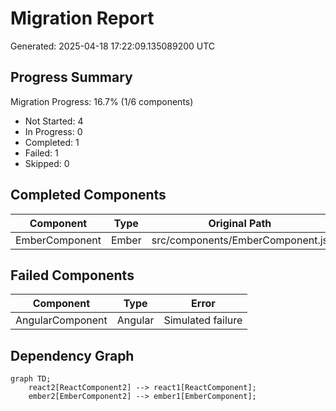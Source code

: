 # Migration Report

Generated: 2025-04-18 17:22:09.135089200 UTC

## Progress Summary

Migration Progress: 16.7% (1/6 components)
- Not Started: 4
- In Progress: 0
- Completed: 1
- Failed: 1
- Skipped: 0

## Completed Components

| Component | Type | Original Path | Migrated Path |
|-----------|------|--------------|---------------|
| EmberComponent | Ember | src/components/EmberComponent.js | generated/leptos/components/ember/embercomponent.rs |

## Failed Components

| Component | Type | Error |
|-----------|------|-------|
| AngularComponent | Angular | Simulated failure |

## Dependency Graph

```mermaid
graph TD;
    react2[ReactComponent2] --> react1[ReactComponent];
    ember2[EmberComponent2] --> ember1[EmberComponent];
```

